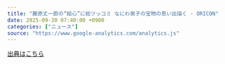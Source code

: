 ```yaml
---
title: "藤原丈一郎の“絵心”に総ツッコミ なにわ男子の宝物の思い出描く - ORICON"
date: 2025-09-30 07:40:00 +0900
categories: ["ニュース"]
source: "https://www.google-analytics.com/analytics.js"
---
```


[出典はこちら](https://www.google-analytics.com/analytics.js)
